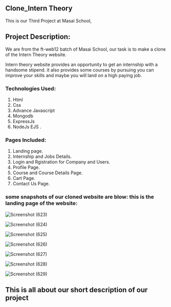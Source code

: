 ## Clone_Intern Theory

This is our Third Project at Masai School,

## Project Description:

We are from the ft-web12 batch of Masai School, our task is to make a clone of the Intern Theory website.

Intern theory website provides an opportunity to get an internship with a handsome stipend. it also provides some courses by pursuing you can improve your skills and maybe you will land on a high paying job.

### Technologies Used: 
1. Html 
2. Css 
3. Advance Javascript 
4. Mongodb 
5. ExpressJs 
6. NodeJs EJS .

### Pages Included: 
1. Landing page. 
2. Internship and Jobs Details. 
3. Login and Rgistration for Company and Users. 
4. Profile Page. 
5. Course and Course Details Page. 
6. Cart Page. 
7. Contact Us Page.
 
### some snapshots of our cloned website are blow: this is the landing page of the website:


![Screenshot (623)](https://user-images.githubusercontent.com/91534605/146679971-0b5f9952-947c-4ef4-9e1c-f52763dfe21b.png)

![Screenshot (624)](https://user-images.githubusercontent.com/91534605/146679973-8529a71f-c963-4841-a812-d350d0713366.png)

![Screenshot (625)](https://user-images.githubusercontent.com/91534605/146679974-758bd6e9-6ae5-45db-a632-540b63b05e9f.png)

![Screenshot (626)](https://user-images.githubusercontent.com/91534605/146679975-9cf67ad2-4dae-400c-8f25-bcd879b5f661.png)

![Screenshot (627)](https://user-images.githubusercontent.com/91534605/146679979-a8f4f809-8bd1-4063-a8e3-5796db818c37.png)

![Screenshot (628)](https://user-images.githubusercontent.com/91534605/146679980-9f0bdf0c-7ae5-4f9b-9293-e01b346151c6.png)

![Screenshot (629)](https://user-images.githubusercontent.com/91534605/146679981-56ecf1da-b5cd-4102-9136-99bdf0768cd0.png)

## This is all about our short description of our project

